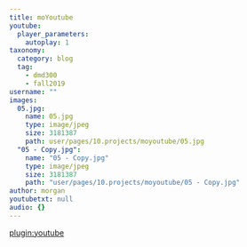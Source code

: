 ```yaml
---
title: moYoutube
youtube:
  player_parameters:
    autoplay: 1
taxonomy:
  category: blog
  tag:
    - dmd300
    - fall2019
username: ""
images:
  05.jpg:
    name: 05.jpg
    type: image/jpeg
    size: 3181387
    path: user/pages/10.projects/moyoutube/05.jpg
  "05 - Copy.jpg":
    name: "05 - Copy.jpg"
    type: image/jpeg
    size: 3181387
    path: "user/pages/10.projects/moyoutube/05 - Copy.jpg"
author: morgan
youtubetxt: null
audio: {}
---
```


[plugin:youtube](https://www.youtube.com/watch?v=BK8guP9ov2U)
